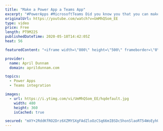 ```yaml
---
title: "Make a Power App a Teams App"
excerpt: "#PowerApps #MicrosoftTeams Did you know you that you can make any Power App a Teams app?  With more and more organizations using Microsoft Teams for their day to day operations it's important to figure out how to integrate your business apps into the platform.  I'll show three different ways to incorporate"
originalUrl: https://youtube.com/watch?v=UmMhQSom_EE
type: video
price: Free
length: PT9M22S
publishedDateTime: 2020-05-18T14:42:05Z
heat: 56

featuredContent: "<iframe width=\"800\" height=\"500\" frameborder=\"0\" src=\"https://www.youtube.com/embed/UmMhQSom_EE\" allow=\"accelerometer; autoplay; encrypted-media; gyroscope; picture-in-picture\" allowfullscreen></iframe>"

provider:
  name: April Dunnam
  domain: aprildunnam.com

topics:
  - Power Apps
  - Teams integration

images:
  - url: https://i.ytimg.com/vi/UmMhQSom_EE/hqdefault.jpg
    width: 480
    height: 360
    isCached: true

secured: "mXY+2RddKfRO2Drz6XZMYSXgFAdZloOzCSq66mIBSDc5honSlaoRT54WoEyhUY1/KVHiW3aurtLu8nm9iZvjB4LfbFA58wP/O2TXlkBs23zdbTTa7I/yHlavonntFDOonx8l2xMFGFxHzmLrlq9g5PgZO8BNI1O2uIbS+M4uSHrmih/W90nwQ0wWNCLT4exB8TyBwk4lk0z/+jcieUR9HwDbFWFXdTf+zdtZ7uKOuQCFj6UqapFDym/dN2RufassdK+UUQscx64eTs2dh1q1zfMbPAe6Fp78TBdmHZL8UKs5mEswx7HXt2jpOADenOpuCV4KqqM/hnQS2GXJgBj7LJiJ63TH+DRKAFUwhP4vtb/DGGIlp68jwmV+/3tMD/+6MGMLFmRkiYpoLNa7lauAzoj71IRebLwsVEv0vbkUsfs=;YxMKPXxQeiY9T0oGQdHeCg=="
---
```


